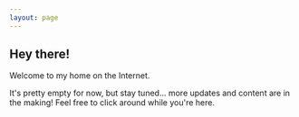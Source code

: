 ```yaml
---
layout: page
---
```


## Hey there! 

Welcome to my home on the Internet. 

It's pretty empty for now, but stay tuned... more updates and content are in the making! Feel free to click around while you're here.
